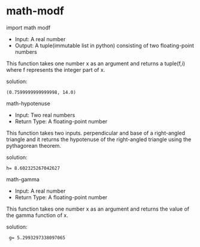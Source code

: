 # math-modf
import math modf

* Input: A real number
* Output: A tuple(immutable list in python) consisting of two floating-point numbers

This function takes one number x as an argument and returns a tuple(f,i) where f represents the integer part of x.

solution:

    (0.7599999999999998, 14.0)

math-hypotenuse
* Input: Two real numbers
* Return Type: A floating-point number

This function takes two inputs. perpendicular and base of a right-angled triangle and it returns the hypotenuse of the right-angled triangle using the pythagorean theorem.

solution:

    h= 8.602325267042627
math-gamma

* Input: A real number
* Return Type: A floating-point number

This function takes one number x as an argument and returns the value of the gamma function of x.

solution:

     g= 5.2993297338097065
